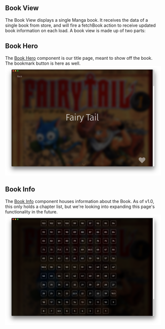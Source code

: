 Book View
---------
The Book View displays a single Manga book. It receives the data of a single book from store, and will fire a fetchBook action to receive updated book information on each load. A book view is made up of two parts:

## Book Hero
The [Book Hero](../../components/BookHero) component is our title page, meant to show off the book. The bookmark button is here as well.
![Bentotime](../../../../public/assets/screenshots/book-hero.png)

## Book Info
The [Book Info](../../components/BookInfo) component houses information about the Book. As of v1.0, this only holds a chapter list, but we're looking into expanding this page's functionality in the future.
![Bentotime](../../../../public/assets/screenshots/chapter-list.png)
